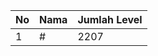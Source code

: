 | No | Nama            | Jumlah Level |
|----|-----------------|--------------|
| 1  | #    |    2207        |
